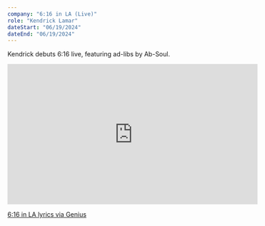 ```yaml
---
company: "6:16 in LA (Live)"
role: "Kendrick Lamar"
dateStart: "06/19/2024"
dateEnd: "06/19/2024"
---
```


Kendrick debuts 6:16 live, featuring ad-libs by Ab-Soul.

<iframe width="560" height="315" src="https://www.youtube-nocookie.com/embed/owfqDPysWKc?si=4pJlboQDZBDk-cu9" title="YouTube video player" loading="lazy" frameborder="0" allow="accelerometer; autoplay; clipboard-write; encrypted-media; gyroscope; picture-in-picture; web-share" referrerpolicy="strict-origin-when-cross-origin" allowfullscreen></iframe>

[6:16 in LA lyrics via Genius](https://genius.com/Kendrick-lamar-6-16-in-la-lyrics)
